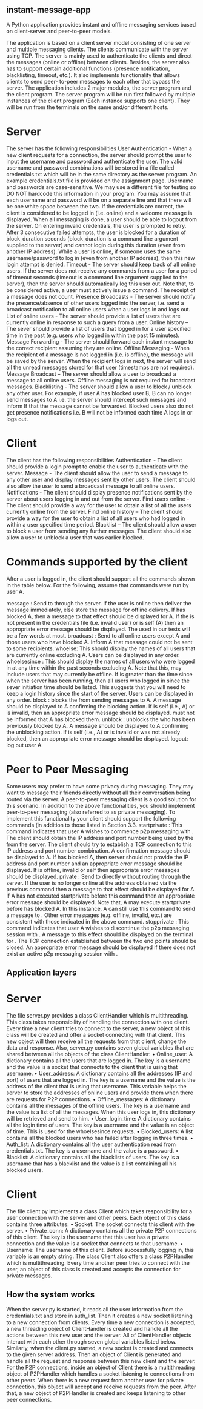 ## instant-message-app
A Python application provides instant and offline messaging services based on client-server and peer-to-peer models.

The application is based on a client server model consisting of one server and multiple messaging clients. The clients communicate with the server using TCP. The server is mainly used to authenticate the clients and direct the messages (online or offline) between clients. Besides, the server also has to support certain additional functions (presence notification, blacklisting, timeout, etc.). It also implements functionality that allows clients to send peer- to-peer messages to each other that bypass the server. The application includes 2 major modules, the server program and the client program. The server program will be run first followed by multiple instances of the client program (Each instance supports one client). They will be run from the terminals on the same and/or different hosts.

# Server

The server has the following responsibilities
User Authentication - When a new client requests for a connection, the server should prompt the user to input the username and password and authenticate the user. The valid username and password combinations will be stored in a file called credentials.txt which will be in the same directory as the server program. An example credentials.txt file is provided on the assignment page. Username and passwords are case-sensitive. We may use a different file for testing so DO NOT hardcode this information in your program. You may assume that each username and password will be on a separate line and that there will be one white space between the two. If the credentials are correct, the client is considered to be logged in (i.e. online) and a welcome message is displayed. When all messaging is done, a user should be able to logout from the server.
On entering invalid credentials, the user is prompted to retry. After 3 consecutive failed attempts, the user is blocked for a duration of block_duration seconds (block_duration is a command line argument supplied to the server) and cannot login during this duration (even from another IP address). While a user is online, if someone uses the same username/password to log in (even from another IP address), then this new login attempt is denied.
Timeout - The server should keep track of all online users. If the server does not receive any commands from a user for a period of timeout seconds (timeout is a command line argument supplied to the server), then the server should automatically log this user out. Note that, to be considered active, a user must actively issue a command. The receipt of a message does not count.
Presence Broadcasts - The server should notify the presence/absence of other users logged into the server, i.e. send a broadcast notification to all online users when a user logs in and logs out.
List of online users - The server should provide a list of users that are currently online in response to such a query from a user.
Online history – The sever should provide a list of users that logged in for a user specified time in the past (e.g. users who logged in within the past 15 minutes).
Message Forwarding - The server should forward each instant message to the correct recipient assuming they are online.
Offline Messaging - When the recipient of a message is not logged in (i.e. is offline), the message will be saved by the server. When the recipient logs in next, the server will send all the unread messages stored for that user (timestamps are not required).
Message Broadcast – The server should allow a user to broadcast a message to all online users. Offline messaging is not required for broadcast messages.
Blacklisting - The server should allow a user to block / unblock any other user. For example, if user A has blocked user B, B can no longer send messages to A i.e. the server should intercept such messages and inform B that the message cannot be forwarded. Blocked users also do not get presence notifications i.e. B will not be informed each time A logs in or logs out.  

# Client

The client has the following responsibilities
Authentication - The client should provide a login prompt to enable the user to authenticate with the server.
Message - The client should allow the user to send a message to any other user and display messages sent by other users. The client should also allow the user to send a broadcast message to all online users.
Notifications - The client should display presence notifications sent by the server about users logging in and out from the server.
Find users online - The client should provide a way for the user to obtain a list of all the users currently online from the server.
Find online history – The client should provide a way for the user to obtain a list of all users who had logged in within a user specified time period.
Blacklist – The client should allow a user to block a user from sending any further messages. The client should also allow a user to unblock a user that was earlier blocked.

# Commands supported by the client

After a user is logged in, the client should support all the commands shown in the table below. 
For the following, assume that commands were run by user A.
  
message <user> <message>: Send <message> to <user> through the server. If the user is online then deliver the message immediately, else store the message for offline delivery. If <user> has blocked A, then a message to that effect should be displayed for A. If the <user> is not present in the credentials file (i.e. invalid user) or is self (A) then an appropriate error message should be displayed. The <message> used in our tests will be a few words at most.
broadcast <message>: Send <message> to all online users except A and those users who have blocked A. Inform A that message could not be sent to some recipients.
whoelse: This should display the names of all users that are currently online excluding A. Users can be displayed in any order.
whoelsesince <time>: This should display the names of all users who were logged in at any time within the past <time> seconds excluding A. Note that this, may include users that may currently be offline. If <time> is greater than the time since when the server has been running, then all users who logged in since the sever initiation time should be listed. This suggests that you will need to keep a login history since the start of the server. Users can be displayed in any order.
block <user>: blocks the <user> from sending messages to A. A message should be displayed to A confirming the blocking action. If <user> is self (i.e., A) or is invalid, then an appropriate error message should be displayed. <user> must not be informed that A has blocked them.
unblock <user>: unblocks the <user> who has been previously blocked by A. A message should be displayed to A confirming the unblocking action. If <user> is self (i.e., A) or is invalid or was not already blocked, then an appropriate error message should be displayed.
logout: log out user A.

# Peer to Peer Messaging

Some users may prefer to have some privacy during messaging. They may want to message their friends directly without all their conversation being routed via the server. A peer-to-peer messaging client is a good solution for this scenario. In addition to the above functionalities, you should implement peer-to-peer messaging (also referred to as private messaging).
To implement this functionality your client should support the following commands (in addition to those listed in Section 3.3.
startprivate <user>: This command indicates that user A wishes to commence p2p messaging with <user>. The client should obtain the IP address and port number being used by the <user> from the server. The client should try to establish a TCP connection to this IP address and port number combination. A confirmation message should be displayed to A. If <user> has blocked A, then server should not provide the IP address and port number and an appropriate error message should be displayed. If <user> is offline, invalid or self then appropriate error messages should be displayed.
private <user> <message>: Send <message> to <user> directly without routing through the server. If the user is no longer online at the address obtained via the previous command then a message to that effect should be displayed for A. If A has not executed startprivate before this command then an appropriate error message should be displayed. Note that, A may execute startprivate <user> before <user> has blocked A. In this instance, A can still use this command to send a message to <user>. Other error messages (e.g. offline, invalid, etc.) are consistent with those indicated in the above command.
stopprivate <user>: This command indicates that user A wishes to discontinue the p2p messaging session with <user>. A message to this effect should be displayed on the terminal for <user>. The TCP connection established between the two end points should be closed. An appropriate error message should be displayed if there does not exist an active p2p messaging session with <user>.


##	Application layers
#	Server
The file server.py provides a class ClientHandler which is multithreading. This class takes responsibility of handling the connection with one client. Every time a new client tries to connect to the server, a new object of this class will be created and offer a socket connecting with that client. This new object will then receive all the requests from that client, change the data and response.
Also, server.py contains seven global variables that are shared between all the objects of the class ClientHandler:
•	Online_user: A dictionary contains all the users that are logged in. The key is a username and the value is a socket that connects to the client that is using that username.
•	User_address: A dictionary contains all the addresses (IP and port) of users that are logged in. The key is a username and the value is the address of the client that is using that username. This variable helps the server to store the addresses of online users and provide them when there are requests for P2P connections.
•	Offline_messages: A dictionary contains all the messages of the offline users. The key is a username and the value is a list of all the messages. When this user logs in, this dictionary will be retrieved and send to him.
•	User_login_time: A dictionary contains all the login time of users. The key is a username and the value is an object of time. This is used for the whoelsesince requests.
•	Blocked_users: A list contains all the blocked users who has failed after logging in three times.
•	Auth_list: A dictionary contains all the user authentication read from credentials.txt. The key is a username and the value is a password.
•	Blacklist: A dictionary contains all the blacklists of users. The key is a username that has a blacklist and the value is a list containing all his blocked users.

#	Client
The file client.py implements a class Client which takes responsibility for a user connection with the server and other peers. Each object of this class contains three attributes:
•	Socket: The socket connects this client with the server.
•	Private_conn: A dictionary contains all the private P2P connections of this client. The key is the username that this user has a private connection and the value is a socket that connects to that username.
•	Username: The username of this client. Before successfully logging in, this variable is an empty string.
The class Client also offers a class P2PHandler which is multithreading. Every time another peer tries to connect with the user, an object of this class is created and accepts the connection for private messages.

##	How the system works
When the server.py is started, it reads all the user information from the credentials.txt and store in auth_list. Then it creates a new socket listening to a new connection from clients. Every time a new connection is accepted, a new threading object of ClientHandler is created and handle all the actions between this new user and the server. All of ClientHandler objects interact with each other through seven global variables listed below.
Similarly, when the client.py started, a new socket is created and connects to the given server address. Then an object of Client is generated and handle all the request and response between this new client and the server. For the P2P connections, inside an object of Client there is a multithreading object of P2PHandler which handles a socket listening to connections from other peers. When there is a new request from another user for private connection, this object will accept and receive requests from the peer. After that, a new object of P2PHandler is created and keeps listening to other peer connections.




